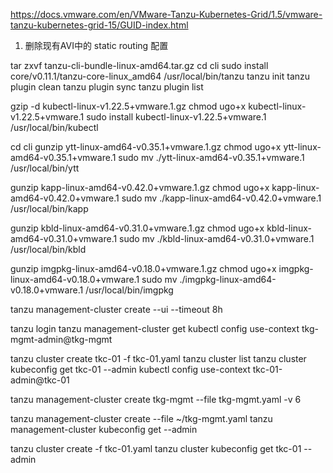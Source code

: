 
https://docs.vmware.com/en/VMware-Tanzu-Kubernetes-Grid/1.5/vmware-tanzu-kubernetes-grid-15/GUID-index.html


1. 删除现有AVI中的 static routing 配置


tar zxvf tanzu-cli-bundle-linux-amd64.tar.gz
cd cli
sudo install core/v0.11.1/tanzu-core-linux_amd64 /usr/local/bin/tanzu
tanzu init
tanzu plugin clean
tanzu plugin sync
tanzu plugin list

gzip -d kubectl-linux-v1.22.5+vmware.1.gz
chmod ugo+x kubectl-linux-v1.22.5+vmware.1
sudo install kubectl-linux-v1.22.5+vmware.1 /usr/local/bin/kubectl

cd cli
gunzip ytt-linux-amd64-v0.35.1+vmware.1.gz
chmod ugo+x ytt-linux-amd64-v0.35.1+vmware.1
sudo mv ./ytt-linux-amd64-v0.35.1+vmware.1 /usr/local/bin/ytt

gunzip kapp-linux-amd64-v0.42.0+vmware.1.gz
chmod ugo+x kapp-linux-amd64-v0.42.0+vmware.1
sudo mv ./kapp-linux-amd64-v0.42.0+vmware.1 /usr/local/bin/kapp

gunzip kbld-linux-amd64-v0.31.0+vmware.1.gz
chmod ugo+x kbld-linux-amd64-v0.31.0+vmware.1
sudo mv ./kbld-linux-amd64-v0.31.0+vmware.1 /usr/local/bin/kbld

gunzip imgpkg-linux-amd64-v0.18.0+vmware.1.gz
chmod ugo+x imgpkg-linux-amd64-v0.18.0+vmware.1
sudo mv ./imgpkg-linux-amd64-v0.18.0+vmware.1 /usr/local/bin/imgpkg



tanzu management-cluster create --ui --timeout 8h


tanzu login
tanzu management-cluster get
kubectl config use-context tkg-mgmt-admin@tkg-mgmt


tanzu cluster create tkc-01 -f tkc-01.yaml
tanzu cluster list
tanzu cluster kubeconfig get tkc-01 --admin
kubectl config use-context tkc-01-admin@tkc-01



tanzu management-cluster create tkg-mgmt --file tkg-mgmt.yaml -v 6


tanzu management-cluster create --file ~/tkg-mgmt.yaml
tanzu management-cluster kubeconfig get --admin

tanzu cluster create -f tkc-01.yaml
tanzu cluster kubeconfig get tkc-01 --admin





